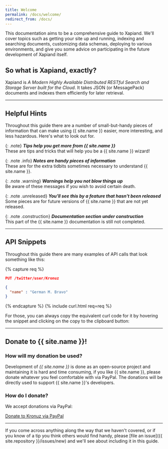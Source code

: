 ```yaml
---
title: Welcome
permalink: /docs/welcome/
redirect_from: /docs/
---
```


This documentation aims to be a comprehensive guide to Xapiand. We'll cover
topics such as getting your site up and running, indexing and searching
documents, customizing data schemas, deploying to various environments, and
give you some advice on participating in the future development of Xapiand
itself.


## So what is Xapiand, exactly?

Xapiand is *A Modern Highly Available Distributed RESTful Search and Storage
Server built for the Cloud*. It takes JSON (or MessagePack) documents and
indexes them efficiently for later retrieval.

---

## Helpful Hints

Throughout this guide there are a number of small-but-handy pieces of
information that can make using {{ site.name }} easier, more interesting, and
less hazardous. Here's what to look out for.

{: .note}
**_Tips help you get more from {{ site.name }}_**<br>
These are tips and tricks that will help you be a {{ site.name }} wizard!

{: .note .info}
**_Notes are handy pieces of information_**<br>
These are for the extra tidbits sometimes necessary to understand {{ site.name }}.

{: .note .warning}
**_Warnings help you not blow things up_**<br>
Be aware of these messages if you wish to avoid certain death.

{: .note .unreleased}
**_You'll see this by a feature that hasn't been released_**<br>
Some pieces are for future versions of {{ site.name }} that are not yet released.

{: .note .construction}
**_Documentation section under construction_**<br>
This part of the {{ site.name }} documentation is still not completed.

<!--
## Keyboard symbols used:
- Ctrl: ⌃
- Alt: ⎇
- Cmd: ⌘
- Windows: ❖
- Backspace: ⌫
- Enter: ⏎
- Shift: ⇫
- Caps lock: ⇪
- Arrows: ⇦⇧⇨⇩
- Others: ➛
-->

---

## API Snippets

Throughout this guide there are many examples of API calls that look something
like this:

{% capture req %}
```json
PUT /twitter/user/Kronuz

{
  "name" : "German M. Bravo"
}
```
{% endcapture %}
{% include curl.html req=req %}

For those, you can always copy the equivalent curl code for it by hovering the
snippet and clicking on the copy to the clipboard button: &nbsp;&nbsp;<i class="fa fa-clipboard"></i>

---

## Donate to {{ site.name }}!

### How will my donation be used?

Development of *{{ site.name }}* is done as an open-source project and
maintaining it is hard and time consuming, if you like {{ site.name }}, please
donate whatever you feel comfortable with via PayPal. The donations will be
directly used to support {{ site.name }}'s developers.

### How do I donate?

We accept donations via PayPal:

<a class="paypalme" href="https://www.paypal.me/Kronuz/25" target="_blank" rel="nofollow">Donate to Kronuz via PayPal</a>


---

If you come across anything along the way that we haven't covered, or if you
know of a tip you think others would find handy, please [file an
issue]({{ site.repository }}/issues/new) and we'll see about
including it in this guide.
